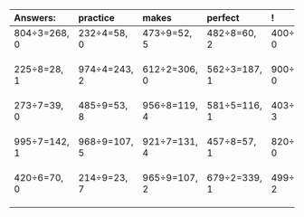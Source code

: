 | Answers: | practice | makes | perfect | ! |
| :--- | :--- | :--- | :--- | :--- |
| 804÷3=268, 0 | 232÷4=58, 0 | 473÷9=52, 5 | 482÷8=60, 2 | 400÷5=80, 0 | 
|   |   |   |   |   | 
|   |   |   |   |   | 
|   |   |   |   |   | 
| 225÷8=28, 1 | 974÷4=243, 2 | 612÷2=306, 0 | 562÷3=187, 1 | 900÷5=180, 0 | 
|   |   |   |   |   | 
|   |   |   |   |   | 
|   |   |   |   |   | 
| 273÷7=39, 0 | 485÷9=53, 8 | 956÷8=119, 4 | 581÷5=116, 1 | 403÷8=50, 3 | 
|   |   |   |   |   | 
|   |   |   |   |   | 
|   |   |   |   |   | 
| 995÷7=142, 1 | 968÷9=107, 5 | 921÷7=131, 4 | 457÷8=57, 1 | 820÷2=410, 0 | 
|   |   |   |   |   | 
|   |   |   |   |   | 
|   |   |   |   |   | 
| 420÷6=70, 0 | 214÷9=23, 7 | 965÷9=107, 2 | 679÷2=339, 1 | 499÷7=71, 2 | 
|   |   |   |   |   | 
|   |   |   |   |   | 
|   |   |   |   |   | 
